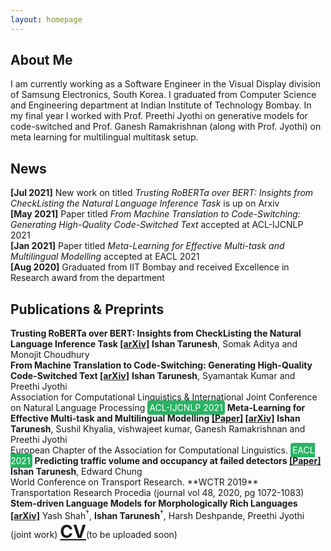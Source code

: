 ```yaml
---
layout: homepage
---
```


## About Me

I am currently working as a Software Engineer in the Visual Display division of Samsung Electronics, South Korea. I graduated from Computer Science and Engineering department at Indian Institute of Technology Bombay. In my final year I worked with Prof. Preethi Jyothi on generative models for code-switched and Prof. Ganesh Ramakrishnan (along with Prof. Jyothi) on meta learning for multilingual multitask setup.

## News
**[Jul 2021]** New work on titled <i>Trusting RoBERTa over BERT: Insights from CheckListing the Natural Language Inference Task</i> is up on Arxiv<br>
**[May 2021]** Paper titled <i>From Machine Translation to Code-Switching: Generating High-Quality Code-Switched Text</i> accepted at ACL-IJCNLP 2021<br>
**[Jan 2021]** Paper titled <i>Meta-Learning for Effective Multi-task and Multilingual Modelling</i> accepted at EACL 2021<br>
**[Aug 2020]** Graduated from IIT Bombay and received Excellence in Research award from the department

## Publications & Preprints

<h4 style='display:inline;'> Trusting RoBERTa over BERT: Insights from CheckListing the Natural Language Inference Task <a href="https://arxiv.org/abs/2107.07229">[arXiv]</a></h4>
<b>Ishan Tarunesh</b>, Somak Aditya and Monojit Choudhury<br>

<h4 style='display:inline;'> From Machine Translation to Code-Switching: Generating High-Quality Code-Switched Text <a href="https://arxiv.org/abs/2107.06483">[arXiv]</a></h4>
<b>Ishan Tarunesh</b>, Syamantak Kumar and Preethi Jyothi<br>
Association for Computational Linguistics & International Joint Conference on Natural Language Processing <span style="background-color:#28B463; color:#fff; padding:3px; border-radius:4px">ACL-IJCNLP 2021</span>

<h4 style='display:inline;'> Meta-Learning for Effective Multi-task and Multilingual Modelling <a href="https://www.aclweb.org/anthology/2021.eacl-main.314.pdf">[Paper]</a> <a href="https://arxiv.org/abs/2101.10368">[arXiv]</a></h4>
<b>Ishan Tarunesh</b>, Sushil Khyalia, vishwajeet kumar, Ganesh Ramakrishnan and Preethi Jyothi<br>
European Chapter of the Association for Computational Linguistics. <span style="background-color:#28B463; color:#fff; padding:3px; border-radius:4px">EACL 2021</span>

<h4 style='display:inline;'> Predicting traffic volume and occupancy at failed detectors <a href="https://www.sciencedirect.com/science/article/pii/S2352146520305512">[Paper]</a></h4>
<b>Ishan Tarunesh</b>, Edward Chung<br>
World Conference on Transport Research. **WCTR 2019** <br>
Transportation Research Procedia (journal vol 48, 2020, pg 1072-1083)

<h4 style='display:inline;'> Stem-driven Language Models for Morphologically Rich Languages <a href="https://arxiv.org/abs/1910.11536">[arXiv]</a></h4>
Yash Shah<sup>†</sup>, <b>Ishan Tarunesh</b><sup>†</sup>, Harsh Deshpande, Preethi Jyothi<br>
(joint work)

<h1 style='display:inline;'><a href="#">CV</a></h1>(to be uploaded soon)

<!--
## Others
You can find me on codechef([<span style='color:rgb(104, 66, 115)'>ishan_00</span>](https://www.codechef.com/users/ishan_00)) and codeforces([<span style='color:rgb(170, 0, 170)'>ishan00</span>](https://codeforces.com/profile/ishan00))
-->
